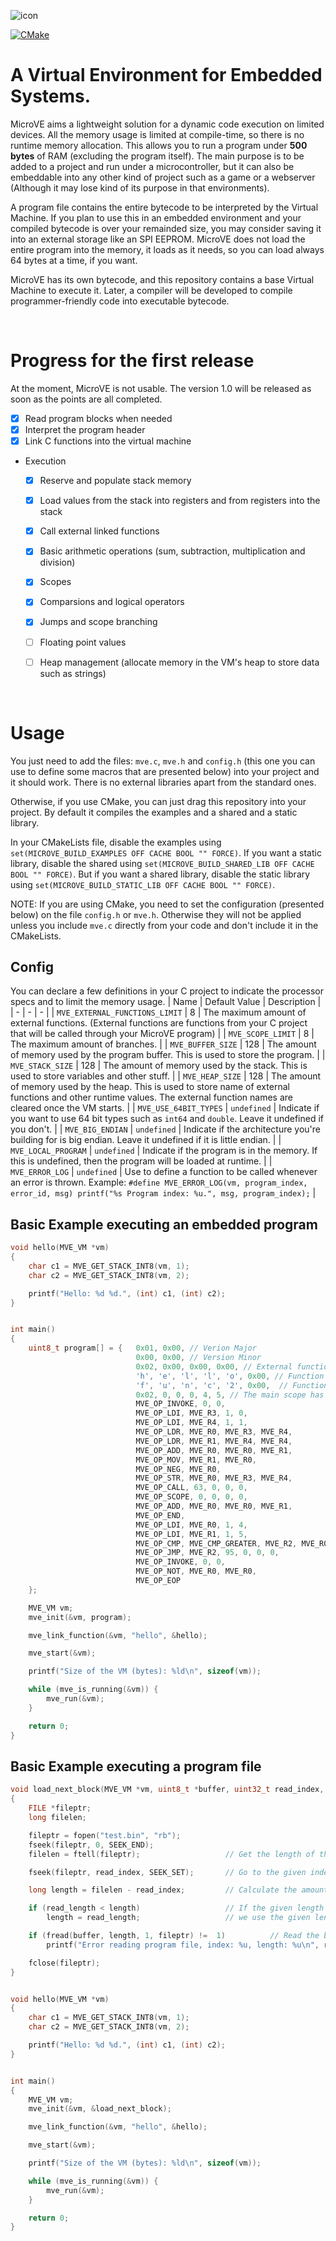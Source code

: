 ![icon](https://raw.githubusercontent.com/nevoa-dev/micro-ve/master/icon.png)

[![CMake](https://github.com/nevoa-dev/micro-ve/actions/workflows/cmake.yml/badge.svg?branch=master)](https://github.com/nevoa-dev/micro-ve/actions/workflows/cmake.yml)

# A Virtual Environment for Embedded Systems.
MicroVE aims a lightweight solution for a dynamic code execution on limited devices. All the memory usage is limited at compile-time, so there is no runtime memory allocation. This allows you to run a program under **500 bytes** of RAM (excluding the program itself). The main purpose is to be added to a project and run under a microcontroller, but it can also be embeddable into any other kind of project such as a game or a webserver (Although it may lose kind of its purpose in that environments).

A program file contains the entire bytecode to be interpreted by the Virtual Machine. If you plan to use this in an embedded environment and your compiled bytecode is over your remainded size, you may consider saving it into an external storage like an SPI EEPROM. MicroVE does not load the entire program into the memory, it loads as it needs, so you can load always 64 bytes at a time, if you want.

MicroVE has its own bytecode, and this repository contains a base Virtual Machine to execute it. Later, a compiler will be developed to compile programmer-friendly code into executable bytecode.

<br>

# Progress for the first release
At the moment, MicroVE is not usable. The version 1.0 will be released as soon as the points are all completed.
- [x] Read program blocks when needed
- [x] Interpret the program header
- [x] Link C functions into the virtual machine
- Execution
    - [x] Reserve and populate stack memory
    - [x] Load values from the stack into registers and from registers into the stack
    - [x] Call external linked functions
    - [x] Basic arithmetic operations (sum, subtraction, multiplication and division)
    - [x] Scopes
    - [x] Comparsions and logical operators
    - [x] Jumps and scope branching
    - [ ] Floating point values
    - [ ] Heap management (allocate memory in the VM's heap to store data such as strings)


<br>

# Usage
You just need to add the files: `mve.c`, `mve.h` and `config.h` (this one you can use to define some macros that are presented below) into your project and it should work. There is no external libraries apart from the standard ones.

Otherwise, if you use CMake, you can just drag this repository into your project. By default it compiles the examples and a shared and a static library. 

In your CMakeLists file, disable the examples using `set(MICROVE_BUILD_EXAMPLES OFF CACHE BOOL "" FORCE)`. If you want a static library, disable the shared using `set(MICROVE_BUILD_SHARED_LIB OFF CACHE BOOL "" FORCE)`. But if you want a shared library, disable the static library using `set(MICROVE_BUILD_STATIC_LIB OFF CACHE BOOL "" FORCE)`.

NOTE: If you are using CMake, you need to set the configuration (presented below) on the file `config.h` or `mve.h`. Otherwise they will not be applied unless you include `mve.c` directly from your code and don't include it in the CMakeLists.

## Config
You can declare a few definitions in your C project to indicate the processor specs and to limit the memory usage.
| Name	| Default Value | Description	|
| - | - | -	|
| `MVE_EXTERNAL_FUNCTIONS_LIMIT` | 8 | The maximum amount of external functions. (External functions are functions from your C project that will be called through your MicroVE program) |
| `MVE_SCOPE_LIMIT` | 8 | The maximum amount of branches. |
| `MVE_BUFFER_SIZE` | 128 | The amount of memory used by the program buffer. This is used to store the program. |
| `MVE_STACK_SIZE` | 128 | The amount of memory used by the stack. This is used to store variables and other stuff. |
| `MVE_HEAP_SIZE` | 128 | The amount of memory used by the heap. This is used to store name of external functions and other runtime values. The external function names are cleared once the VM starts. |
| `MVE_USE_64BIT_TYPES` | `undefined` | Indicate if you want to use 64 bit types such as `int64` and `double`. Leave it undefined if you don't. |
| `MVE_BIG_ENDIAN` | `undefined` | Indicate if the architecture you're building for is big endian. Leave it undefined if it is little endian. |
| `MVE_LOCAL_PROGRAM` | `undefined` | Indicate if the program is in the memory. If this is undefined, then the program will be loaded at runtime. |
| `MVE_ERROR_LOG` | `undefined` | Use to define a function to be called whenever an error is thrown. Example: `#define MVE_ERROR_LOG(vm, program_index, error_id, msg) printf("%s Program index: %u.", msg, program_index);` |

## Basic Example executing an embedded program
```c
void hello(MVE_VM *vm) 
{
    char c1 = MVE_GET_STACK_INT8(vm, 1);
    char c2 = MVE_GET_STACK_INT8(vm, 2);

    printf("Hello: %d %d.", (int) c1, (int) c2);
}


int main() 
{
    uint8_t program[] = {   0x01, 0x00, // Verion Major
                            0x00, 0x00, // Version Minor
                            0x02, 0x00, 0x00, 0x00, // External functions count
                            'h', 'e', 'l', 'l', 'o', 0x00, // Function 1
                            'f', 'u', 'n', 'c', '2', 0x00,  // Function 2,
                            0x02, 0, 0, 0, 4, 5, // The main scope has 2 bytes of memory, 1 byte with the value 4, and other with 5.
                            MVE_OP_INVOKE, 0, 0,
                            MVE_OP_LDI, MVE_R3, 1, 0,
                            MVE_OP_LDI, MVE_R4, 1, 1,
                            MVE_OP_LDR, MVE_R0, MVE_R3, MVE_R4,
                            MVE_OP_LDR, MVE_R1, MVE_R4, MVE_R4,
                            MVE_OP_ADD, MVE_R0, MVE_R0, MVE_R1,
                            MVE_OP_MOV, MVE_R1, MVE_R0,
                            MVE_OP_NEG, MVE_R0,
                            MVE_OP_STR, MVE_R0, MVE_R3, MVE_R4,
                            MVE_OP_CALL, 63, 0, 0, 0,
                            MVE_OP_SCOPE, 0, 0, 0, 0,
                            MVE_OP_ADD, MVE_R0, MVE_R0, MVE_R1,
                            MVE_OP_END,
                            MVE_OP_LDI, MVE_R0, 1, 4,
                            MVE_OP_LDI, MVE_R1, 1, 5,
                            MVE_OP_CMP, MVE_CMP_GREATER, MVE_R2, MVE_R0, MVE_R1,
                            MVE_OP_JMP, MVE_R2, 95, 0, 0, 0,
                            MVE_OP_INVOKE, 0, 0,
                            MVE_OP_NOT, MVE_R0, MVE_R0,
                            MVE_OP_EOP
    };

    MVE_VM vm;
    mve_init(&vm, program);

    mve_link_function(&vm, "hello", &hello);

    mve_start(&vm);

    printf("Size of the VM (bytes): %ld\n", sizeof(vm));

    while (mve_is_running(&vm)) {
        mve_run(&vm);
    }

    return 0;
}

```


## Basic Example executing a program file
```c
void load_next_block(MVE_VM *vm, uint8_t *buffer, uint32_t read_index, uint32_t read_length) 
{
    FILE *fileptr;
    long filelen;

    fileptr = fopen("test.bin", "rb");
    fseek(fileptr, 0, SEEK_END);
    filelen = ftell(fileptr);                   // Get the length of the file.

    fseek(fileptr, read_index, SEEK_SET);       // Go to the given index, to read.

    long length = filelen - read_index;         // Calculate the amount of bytes to read.

    if (read_length < length)                   // If the given length to read is smaller than the file length,
        length = read_length;                   // we use the given length.

    if (fread(buffer, length, 1, fileptr) !=  1)          // Read the bytes from the given index to the smaller length, into the buffer.
        printf("Error reading program file, index: %u, length: %u\n", read_index, read_length);

    fclose(fileptr);             
}


void hello(MVE_VM *vm) 
{
    char c1 = MVE_GET_STACK_INT8(vm, 1);
    char c2 = MVE_GET_STACK_INT8(vm, 2);

    printf("Hello: %d %d.", (int) c1, (int) c2);
}


int main() 
{
    MVE_VM vm;
    mve_init(&vm, &load_next_block);

    mve_link_function(&vm, "hello", &hello);

    mve_start(&vm);

    printf("Size of the VM (bytes): %ld\n", sizeof(vm));

    while (mve_is_running(&vm)) {
        mve_run(&vm);
    }

    return 0;
}

```
